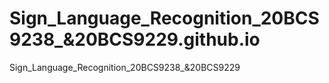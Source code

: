 # Sign_Language_Recognition_20BCS9238_&20BCS9229.github.io
 Sign_Language_Recognition_20BCS9238_&20BCS9229
